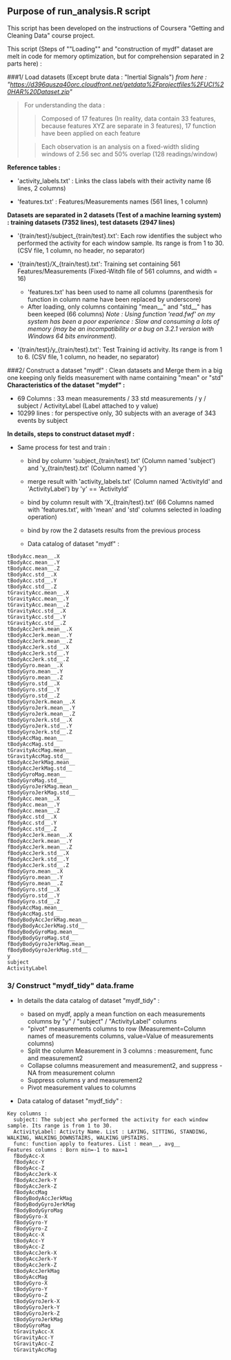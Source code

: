 Purpose of run_analysis.R script
------------------------------------------------------

This script has been developed on the instructions of Coursera "Getting and Cleaning Data" course project.

This script (Steps of ""Loading"" and "construction of mydf" dataset are melt in code for memory optimization, but for comprehension separated in 2 parts here) :

###1/ Load datasets (Except brute data : "Inertial Signals")
*from here : "https://d396qusza40orc.cloudfront.net/getdata%2Fprojectfiles%2FUCI%20HAR%20Dataset.zip"*

> For understanding the data :
>
> > Composed of 17 features (In reality, data contain 33 features, because features XYZ are separate in 3 features), 17 function have been applied on each feature
>
> > Each observation is an analysis on a fixed-width sliding windows of 2.56 sec and 50% overlap (128 readings/window)

**Reference tables :**

- 'activity_labels.txt' : Links the class labels with their activity name (6 lines, 2 columns)

- 'features.txt' : Features/Measurements names (561 lines, 1 column) 


**Datasets are separated in 2 datasets (Test of a machine learning system) : training datasets (7352 lines), test datasets (2947 lines)**

- '{train/test}/subject_{train/test}.txt': Each row identifies the subject who performed the activity for each window sample. Its range is from 1 to 30.  (CSV file, 1 column, no header, no separator)

- '{train/test}/X_{train/test}.txt': Training set containing 561 Features/Measurements (Fixed-Witdh file of 561 columns, and width = 16)
    - 'features.txt' has been used to name all columns (parenthesis for function in column name have been replaced by   underscore)
    - After loading, only columns containing "mean__" and "std__" has been keeped (66 columns)
    *Note : Using function 'read.fwf' on my system has been a poor experience : Slow and consuming a lots of memory (may be an incompatibility or a bug on 3.2.1 version with Windows 64 bits environment).*

- '{train/test}/y_{train/test}.txt': Test Training id activity. Its range is from 1 to 6. (CSV file, 1 column, no header, no separator)
	 
###2/ Construct a dataset "mydf" : Clean datasets and Merge them in a big one keeping only fields measurement with name containing "mean" or "std"
**Characteristics of the dataset "mydef" :**

- 69 Columns : 33 mean measurements / 33 std measurements / y / subject / ActivityLabel (Label attached to y value)
- 10299 lines : for perspective only, 30 subjects with an average of 343 events by subject

**In details, steps to construct dataset mydf :**

- Same process for test and train :

    - bind by column 'subject_{train/test}.txt' (Column named 'subject') and 'y_{train/test}.txt' (Column named 'y')
    - merge result with 'activity_labels.txt' (Column named 'ActivityId' and 'ActivityLabel') by 'y' == 'ActivityId'
    - bind by column result with 'X_{train/test}.txt' (66 Columns named with 'features.txt', with 'mean' and 'std' columns selected in loading operation)
    - bind by row the 2 datasets results from the previous process
	  
  - Data catalog of dataset "mydf" :
```
tBodyAcc.mean__.X
tBodyAcc.mean__.Y
tBodyAcc.mean__.Z
tBodyAcc.std__.X
tBodyAcc.std__.Y
tBodyAcc.std__.Z
tGravityAcc.mean__.X
tGravityAcc.mean__.Y
tGravityAcc.mean__.Z
tGravityAcc.std__.X
tGravityAcc.std__.Y
tGravityAcc.std__.Z
tBodyAccJerk.mean__.X
tBodyAccJerk.mean__.Y
tBodyAccJerk.mean__.Z
tBodyAccJerk.std__.X
tBodyAccJerk.std__.Y
tBodyAccJerk.std__.Z
tBodyGyro.mean__.X
tBodyGyro.mean__.Y
tBodyGyro.mean__.Z
tBodyGyro.std__.X
tBodyGyro.std__.Y
tBodyGyro.std__.Z
tBodyGyroJerk.mean__.X
tBodyGyroJerk.mean__.Y
tBodyGyroJerk.mean__.Z
tBodyGyroJerk.std__.X
tBodyGyroJerk.std__.Y
tBodyGyroJerk.std__.Z
tBodyAccMag.mean__
tBodyAccMag.std__
tGravityAccMag.mean__
tGravityAccMag.std__
tBodyAccJerkMag.mean__
tBodyAccJerkMag.std__
tBodyGyroMag.mean__
tBodyGyroMag.std__
tBodyGyroJerkMag.mean__
tBodyGyroJerkMag.std__
fBodyAcc.mean__.X
fBodyAcc.mean__.Y
fBodyAcc.mean__.Z
fBodyAcc.std__.X
fBodyAcc.std__.Y
fBodyAcc.std__.Z
fBodyAccJerk.mean__.X
fBodyAccJerk.mean__.Y
fBodyAccJerk.mean__.Z
fBodyAccJerk.std__.X
fBodyAccJerk.std__.Y
fBodyAccJerk.std__.Z
fBodyGyro.mean__.X
fBodyGyro.mean__.Y
fBodyGyro.mean__.Z
fBodyGyro.std__.X
fBodyGyro.std__.Y
fBodyGyro.std__.Z
fBodyAccMag.mean__
fBodyAccMag.std__
fBodyBodyAccJerkMag.mean__
fBodyBodyAccJerkMag.std__
fBodyBodyGyroMag.mean__
fBodyBodyGyroMag.std__
fBodyBodyGyroJerkMag.mean__
fBodyBodyGyroJerkMag.std__
y
subject
ActivityLabel
```
  
### 3/ Construct "mydf_tidy" data.frame
- In details the data catalog of dataset "mydf_tidy" :

    - based on mydf, apply a mean function on each measurements columns by "y" / "subject" / "ActivityLabel" columns
    - "pivot" measurements columns to row (Measurement=Column names of measurements columns, value=Value of measurements columns)
    - Split the column Measurement in 3 columns : measurement, func and measurement2
    - Collapse columns measurement and measurement2, and suppress -NA from measurement column
    - Suppress columns y and measurement2
    - Pivot measurement values to columns


- Data catalog of dataset "mydf_tidy" :
```
Key columns :
  subject: The subject who performed the activity for each window sample. Its range is from 1 to 30.
  ActivityLabel: Activity Name. List : LAYING, SITTING, STANDING, WALKING, WALKING_DOWNSTAIRS, WALKING_UPSTAIRS.
  func: function apply to features. List : mean__, avg__
Features columns : Born min=-1 to max=1
  fBodyAcc-X
  fBodyAcc-Y
  fBodyAcc-Z
  fBodyAccJerk-X
  fBodyAccJerk-Y
  fBodyAccJerk-Z
  fBodyAccMag
  fBodyBodyAccJerkMag
  fBodyBodyGyroJerkMag
  fBodyBodyGyroMag
  fBodyGyro-X
  fBodyGyro-Y
  fBodyGyro-Z
  tBodyAcc-X
  tBodyAcc-Y
  tBodyAcc-Z
  tBodyAccJerk-X
  tBodyAccJerk-Y
  tBodyAccJerk-Z
  tBodyAccJerkMag
  tBodyAccMag
  tBodyGyro-X
  tBodyGyro-Y
  tBodyGyro-Z
  tBodyGyroJerk-X
  tBodyGyroJerk-Y
  tBodyGyroJerk-Z
  tBodyGyroJerkMag
  tBodyGyroMag
  tGravityAcc-X
  tGravityAcc-Y
  tGravityAcc-Z
  tGravityAccMag
```

